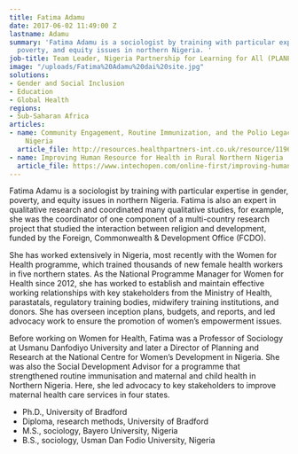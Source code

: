 ```yaml
---
title: Fatima Adamu
date: 2017-06-02 11:49:00 Z
lastname: Adamu
summary: 'Fatima Adamu is a sociologist by training with particular expertise in gender,
  poverty, and equity issues in northern Nigeria. '
job-title: Team Leader, Nigeria Partnership for Learning for All (PLANE)
image: "/uploads/Fatima%20Adamu%20dai%20site.jpg"
solutions:
- Gender and Social Inclusion
- Education
- Global Health
regions:
- Sub-Saharan Africa
articles:
- name: Community Engagement, Routine Immunization, and the Polio Legacy in Northern
    Nigeria
  article_file: http://resources.healthpartners-int.co.uk/resource/1196/
- name: Improving Human Resource for Health in Rural Northern Nigeria
  article_file: https://www.intechopen.com/online-first/improving-human-resource-for-health-in-rural-northern-nigeria
---
```


Fatima Adamu is a sociologist by training with particular expertise in gender, poverty, and equity issues in northern Nigeria. Fatima is also an expert in qualitative research and coordinated many qualitative studies, for example, she was the coordinator of one component of a multi-country research project that studied the interaction between religion and development, funded by the Foreign, Commonwealth & Development Office (FCDO). 

She has worked extensively in Nigeria, most recently with the Women for Health programme, which trained thousands of new female health workers in five northern states. As the National Programme Manager for Women for Health since 2012, she has worked to establish and maintain effective working relationships with key stakeholders from the Ministry of Health, parastatals, regulatory training bodies, midwifery training institutions, and donors. She has overseen inception plans, budgets, and reports, and led advocacy work to ensure the promotion of women’s empowerment issues. 

Before working on Women for Health, Fatima was a Professor of Sociology at Usmanu Danfodiyo University and later a Director of Planning and Research at the National Centre for Women’s Development in Nigeria. She was also the Social Development Advisor for a programme that strengthened routine immunisation and maternal and child health in Northern Nigeria. Here, she led advocacy to key stakeholders to improve maternal health care services in four states. 

* Ph.D., University of Bradford
* Diploma, research methods, University of Bradford
* M.S., sociology, Bayero University, Nigeria
* B.S., sociology, Usman Dan Fodio University, Nigeria